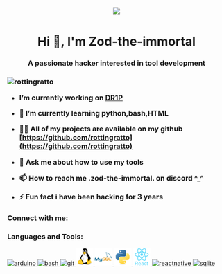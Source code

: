 <h1 align="center"><img src="https://user-images.githubusercontent.com/75953873/111233290-7c961d00-85cb-11eb-982b-1cdfb0396225.png"></h1>

<h1 align="center">Hi 👋, I'm Zod-the-immortal</h1> 
<h3 align="center">A passionate hacker interested in tool development</h3>
 <h3 https://github.com/rottingratto/background-/blob/main/killua.png?raw=true


<p align="left"> <img src="https://komarev.com/ghpvc/?username=rottingratto&label=Profile%20views&color=0e75b6&style=flat" alt="rottingratto" /> </p>

- I’m currently working on [DR1P](--coming_soon--)

- 🌱 I’m currently learning **python,bash,HTML**

- 👨‍💻 All of my projects are available on my github [https://github.com/rottingratto](https://github.com/rottingratto)

- 💬 Ask me about **how to use my tools**

- 📫 How to reach me **.zod-the-immortal. on discord ^_^**

- ⚡ Fun fact **i have been hacking for 3 years**

<h3 align="left">Connect with me:</h3>
<p align="left">
</p>

<h3 align="left">Languages and Tools:</h3>
<p align="left"> <a href="https://www.arduino.cc/" target="_blank" rel="noreferrer"> <img src="https://cdn.worldvectorlogo.com/logos/arduino-1.svg" alt="arduino" width="40" height="40"/> </a> <a href="https://www.gnu.org/software/bash/" target="_blank" rel="noreferrer"> <img src="https://www.vectorlogo.zone/logos/gnu_bash/gnu_bash-icon.svg" alt="bash" width="40" height="40"/> </a> <a href="https://git-scm.com/" target="_blank" rel="noreferrer"> <img src="https://www.vectorlogo.zone/logos/git-scm/git-scm-icon.svg" alt="git" width="40" height="40"/> </a> <a href="https://www.linux.org/" target="_blank" rel="noreferrer"> <img src="https://raw.githubusercontent.com/devicons/devicon/master/icons/linux/linux-original.svg" alt="linux" width="40" height="40"/> </a> <a href="https://www.mysql.com/" target="_blank" rel="noreferrer"> <img src="https://raw.githubusercontent.com/devicons/devicon/master/icons/mysql/mysql-original-wordmark.svg" alt="mysql" width="40" height="40"/> </a> <a href="https://www.python.org" target="_blank" rel="noreferrer"> <img src="https://raw.githubusercontent.com/devicons/devicon/master/icons/python/python-original.svg" alt="python" width="40" height="40"/> </a> <a href="https://reactjs.org/" target="_blank" rel="noreferrer"> <img src="https://raw.githubusercontent.com/devicons/devicon/master/icons/react/react-original-wordmark.svg" alt="react" width="40" height="40"/> </a> <a href="https://reactnative.dev/" target="_blank" rel="noreferrer"> <img src="https://reactnative.dev/img/header_logo.svg" alt="reactnative" width="40" height="40"/> </a> <a href="https://www.sqlite.org/" target="_blank" rel="noreferrer"> <img src="https://www.vectorlogo.zone/logos/sqlite/sqlite-icon.svg" alt="sqlite" width="40" height="40"/> </a> </p>
